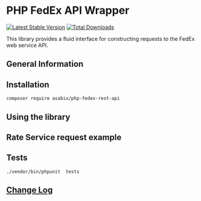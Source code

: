 # PHP FedEx API Wrapper

[![Latest Stable Version](https://github.com/sergey-n-v/fedex-rest-api/v/stable)](https://packagist.org/packages/asabix/php-fedex-rest-api)
[![Total Downloads](https://github.com/sergey-n-v/fedex-rest-api/downloads)](https://packagist.org/packages/asabix/php-fedex-rest-api)



This library provides a fluid interface for constructing requests to the FedEx web service API.

## General Information



## Installation

```
composer require asabix/php-fedex-rest-api
```

## Using the library


## Rate Service request example

## Tests
```
./vendor/bin/phpunit  tests
```

## [Change Log](CHANGELOG.md)


